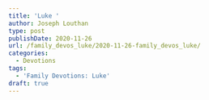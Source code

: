 ```yaml
---
title: 'Luke '
author: Joseph Louthan
type: post
publishDate: 2020-11-26
url: /family_devos_luke/2020-11-26-family_devos_luke/
categories:
  - Devotions
tags:
  - 'Family Devotions: Luke'
draft: true
---
```

